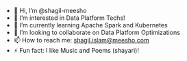 - 👋 Hi, I’m @shagil-meesho
- 👀 I’m interested in Data Platform Techs!
- 🌱 I’m currently learning Apache Spark and Kubernetes
- 💞️ I’m looking to collaborate on Data Platform Optimizations
- 📫 How to reach me: shagil.islam@meesho.com
- ⚡ Fun fact: I like Music and Poems (shayari)!

<!---
shagil-meesho/shagil-meesho is a ✨ special ✨ repository because its `README.md` (this file) appears on your GitHub profile.
You can click the Preview link to take a look at your changes.
--->
